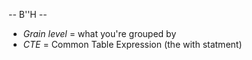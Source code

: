 -- B''H --

- *Grain level* = what you're grouped by 
- *CTE* = Common Table Expression (the with statment)
 